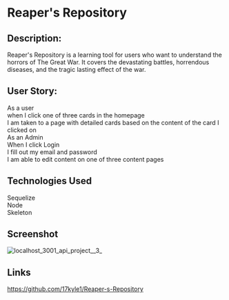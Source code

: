 # Reaper's Repository

## Description:
Reaper's Repository is a learning tool for users who want to understand the horrors of The Great War. It covers the devastating battles, horrendous diseases, and the tragic lasting effect of the war.   

## User Story: 
As a user  
when I click one of three cards in the homepage  
I am taken to a page with detailed cards based on the content of the card I clicked on  
As an Admin  
When I click Login  
I fill out my email and password  
I am able to edit content on one of three content pages  

## Technologies Used
Sequelize  
Node  
Skeleton  

## Screenshot
![localhost_3001_api_project__3_](https://user-images.githubusercontent.com/119766277/232628910-633e724a-14ba-4c12-9dd7-7fee69c5aa5a.png)  


## Links
https://github.com/17kyle1/Reaper-s-Repository
